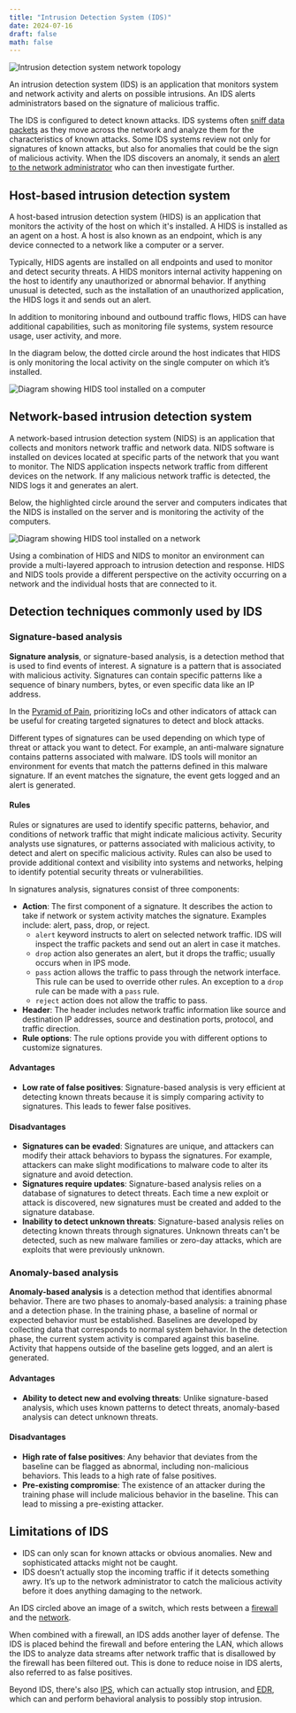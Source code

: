 ```yaml
---
title: "Intrusion Detection System (IDS)"
date: 2024-07-16
draft: false
math: false
---
```


![Intrusion detection system network topology](/image/ids.png)

An intrusion detection system (IDS) is an application that monitors
system and network activity and alerts on possible intrusions. An IDS
alerts administrators based on the signature of malicious traffic.

The IDS is configured to detect known attacks. IDS systems often
[sniff data packets](/network-protocol-analyzer)
as they move across the network and analyze them for the
characteristics of known attacks. Some IDS systems review not only for
signatures of known attacks, but also for anomalies that could be the
sign of malicious activity. When the IDS discovers an anomaly, it sends
an [alert to the network administrator](/network-security) who can then investigate further.

## Host-based intrusion detection system

A host-based intrusion detection system (HIDS) is an application that
monitors the activity of the host on which it's installed. A HIDS is
installed as an agent on a host. A host is also known as an endpoint,
which is any device connected to a network like a computer or a server.

Typically, HIDS agents are installed on all endpoints and used to
monitor and detect security threats. A HIDS monitors internal activity
happening on the host to identify any unauthorized or abnormal behavior.
If anything unusual is detected, such as the installation of an
unauthorized application, the HIDS logs it and sends out an alert.

In addition to monitoring inbound and outbound traffic flows, HIDS can
have additional capabilities, such as monitoring file systems, system
resource usage, user activity, and more.

In the diagram below, the dotted circle around the host indicates that
HIDS is only monitoring the local activity on the single computer on
which it’s installed.

![Diagram showing HIDS tool installed on a computer](/image/hids.png)

## Network-based intrusion detection system

A network-based intrusion detection system (NIDS) is an application that
collects and monitors network traffic and network data. NIDS software is
installed on devices located at specific parts of the network that you
want to monitor. The NIDS application inspects network traffic from
different devices on the network. If any malicious network traffic is
detected, the NIDS logs it and generates an alert.

Below, the highlighted circle around the server and computers indicates
that the NIDS is installed on the server and is monitoring the activity
of the computers.


![Diagram showing HIDS tool installed on a network](/image/nids.png)

Using a combination of HIDS and NIDS to monitor an environment can
provide a multi-layered approach to intrusion detection and response.
HIDS and NIDS tools provide a different perspective on the activity
occurring on a network and the individual hosts that are connected to
it.

## Detection techniques commonly used by IDS

### Signature-based analysis

**Signature analysis**, or signature-based analysis, is a detection
method that is used to find events of interest. A signature is a pattern
that is associated with malicious activity. Signatures can contain
specific patterns like a sequence of binary numbers, bytes, or even
specific data like an IP address.

In the [Pyramid of Pain](/pyramid-of-pain),
prioritizing IoCs and other indicators of attack can be useful for
creating targeted signatures to detect and block attacks.

Different types of signatures can be used depending on which type of
threat or attack you want to detect. For example, an anti-malware
signature contains patterns associated with malware. IDS tools will
monitor an environment for events that match the patterns defined in
this malware signature. If an event matches the signature, the event
gets logged and an alert is generated.

#### Rules

Rules or signatures are used to identify specific patterns, behavior,
and conditions of network traffic that might indicate malicious
activity. Security analysts use signatures, or patterns associated with
malicious activity, to detect and alert on specific malicious activity.
Rules can also be used to provide additional context and visibility into
systems and networks, helping to identify potential security threats or
vulnerabilities.

In signatures analysis, signatures consist of three components:

- **Action**: The first component of a signature. It describes the
  action to take if network or system activity matches the signature.
  Examples include: alert, pass, drop, or reject.
    - `alert` keyword instructs to alert on selected network traffic.
      IDS will inspect the traffic packets and send out an alert in case
      it matches.
    - `drop` action also generates an alert, but it drops the traffic;
      usually occurs when in IPS mode.
    - `pass` action allows the traffic to pass through the network
      interface. This rule can be used to override other rules. An
      exception to a `drop` rule can be made with a `pass` rule.
    - `reject` action does not allow the traffic to pass.
- **Header**: The header includes network traffic information like
  source and destination IP addresses, source and destination ports,
  protocol, and traffic direction.
- **Rule options**: The rule options provide you with different options
  to customize signatures.

#### Advantages

- **Low rate of false positives**: Signature-based analysis is very
  efficient at detecting known threats because it is simply comparing
  activity to signatures. This leads to fewer false positives.

#### Disadvantages

- **Signatures can be evaded**: Signatures are unique, and attackers can
  modify their attack behaviors to bypass the signatures. For example,
  attackers can make slight modifications to malware code to alter its
  signature and avoid detection.
- **Signatures require updates**: Signature-based analysis relies on a
  database of signatures to detect threats. Each time a new exploit or
  attack is discovered, new signatures must be created and added to the
  signature database.
- **Inability to detect unknown threats**: Signature-based analysis
  relies on detecting known threats through signatures. Unknown threats
  can't be detected, such as new malware families or zero-day attacks,
  which are exploits that were previously unknown.

### Anomaly-based analysis

**Anomaly-based analysis** is a detection method that identifies
abnormal behavior. There are two phases to anomaly-based analysis: a
training phase and a detection phase. In the training phase, a baseline
of normal or expected behavior must be established. Baselines are
developed by collecting data that corresponds to normal system behavior.
In the detection phase, the current system activity is compared against
this baseline. Activity that happens outside of the baseline gets
logged, and an alert is generated.

#### Advantages

- **Ability to detect new and evolving threats**: Unlike signature-based
  analysis, which uses known patterns to detect threats, anomaly-based
  analysis can detect unknown threats.

#### Disadvantages

- **High rate of false positives**: Any behavior that deviates from the
  baseline can be flagged as abnormal, including non-malicious
  behaviors. This leads to a high rate of false positives.
- **Pre-existing compromise**: The existence of an attacker during the
  training phase will include malicious behavior in the baseline. This
  can lead to missing a pre-existing attacker.

## Limitations of IDS

- IDS can only scan for known attacks or obvious anomalies. New and
  sophisticated attacks might not be caught.
- IDS doesn’t actually stop the incoming traffic if it detects something
  awry. It’s up to the network administrator to catch the malicious
  activity before it does anything damaging to the network.

An IDS circled above an image of a switch, which rests between a
[firewall](/firewall) and the [network](/network).

When combined with a firewall, an IDS adds another layer of defense. The
IDS is placed behind the firewall and before entering the LAN, which
allows the IDS to analyze data streams after network traffic that is
disallowed by the firewall has been filtered out. This is done to reduce
noise in IDS alerts, also referred to as false positives.

Beyond IDS, there's also [IPS](/intrusion-prevention-system), which can
actually stop intrusion, and [EDR](/endpoint-detection-response), which
can and perform behavioral analysis to possibly stop intrusion.
